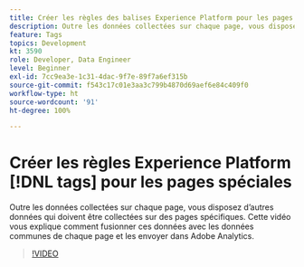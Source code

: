 ```yaml
---
title: Créer les règles des balises Experience Platform pour les pages spéciales
description: Outre les données collectées sur chaque page, vous disposez d’autres données qui doivent être collectées sur des pages spécifiques. Cette vidéo vous explique comment fusionner ces données avec les données communes de chaque page et les envoyer dans Adobe Analytics.
feature: Tags
topics: Development
kt: 3590
role: Developer, Data Engineer
level: Beginner
exl-id: 7cc9ea3e-1c31-4dac-9f7e-89f7a6ef315b
source-git-commit: f543c17c01e3aa3c799b4870d69aef6e84c409f0
workflow-type: ht
source-wordcount: '91'
ht-degree: 100%

---
```


# Créer les règles Experience Platform [!DNL tags] pour les pages spéciales

Outre les données collectées sur chaque page, vous disposez d’autres données qui doivent être collectées sur des pages spécifiques. Cette vidéo vous explique comment fusionner ces données avec les données communes de chaque page et les envoyer dans Adobe Analytics.

>[!VIDEO](https://video.tv.adobe.com/v/28770/?quality=12&learn=on)
